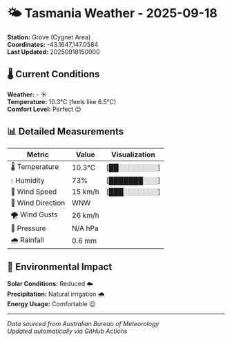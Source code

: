 # 🌤️ Tasmania Weather - 2025-09-18

**Station:** Grove (Cygnet Area)  
**Coordinates:** -43.1647,147.0584  
**Last Updated:** 20250918150000

## 🌡️ Current Conditions

**Weather:** - ☀️  
**Temperature:** 10.3°C (feels like 6.5°C)  
**Comfort Level:** Perfect 😌

## 📊 Detailed Measurements

| Metric | Value | Visualization |
|--------|-------|---------------|
| 🌡️ Temperature | 10.3°C | [██░░░░░░░░] |
| 💧 Humidity | 73% | [███████░░░] |
| 💨 Wind Speed | 15 km/h | [███░░░░░░░] |
| 🧭 Wind Direction | WNW | |
| 🌪️ Wind Gusts | 26 km/h | |
| 🔽 Pressure | N/A hPa | |
| 🌧️ Rainfall | 0.6 mm | |

## 🌱 Environmental Impact

**Solar Conditions:** Reduced ☁️  
**Precipitation:** Natural irrigation 🌧️  
**Energy Usage:** Comfortable 😌

---
*Data sourced from Australian Bureau of Meteorology*  
*Updated automatically via GitHub Actions*
